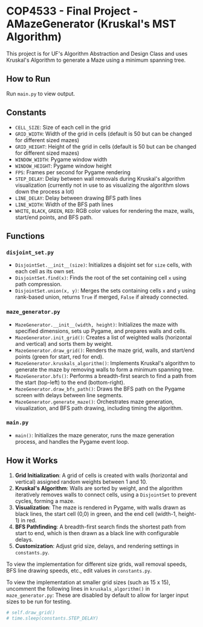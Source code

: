 # COP4533 - Final Project - AMazeGenerator (Kruskal's MST Algorithm)

This project is for UF's Algorithm Abstraction and Design Class and uses Kruskal's Algorithm to generate a Maze using a minimum spanning tree.

## How to Run
Run `main.py` to view output.

## Constants
- `CELL_SIZE`: Size of each cell in the grid
- `GRID_WIDTH`: Width of the grid in cells (default is 50 but can be changed for different sized mazes)
- `GRID_HEIGHT`: Height of the grid in cells (default is 50 but can be changed for different sized mazes)
- `WINDOW_WIDTH`: Pygame window width
- `WINDOW_HEIGHT`: Pygame window height
- `FPS`: Frames per second for Pygame rendering
- `STEP_DELAY`: Delay between wall removals during Kruskal's algorithm visualization (currently not in use to as visualizing the algorithm slows down the process a lot)
- `LINE_DELAY`: Delay between drawing BFS path lines
- `LINE_WIDTH`: Width of the BFS path lines
- `WHITE`, `BLACK`, `GREEN`, `RED`: RGB color values for rendering the maze, walls, start/end points, and BFS path.

## Functions
### `disjoint_set.py`
- `DisjointSet.__init__(size)`: Initializes a disjoint set for `size` cells, with each cell as its own set.
- `DisjointSet.find(x)`: Finds the root of the set containing cell `x` using path compression.
- `DisjointSet.union(x, y)`: Merges the sets containing cells `x` and `y` using rank-based union, returns `True` if merged, `False` if already connected.

### `maze_generator.py`
- `MazeGenerator.__init__(width, height)`: Initializes the maze with specified dimensions, sets up Pygame, and prepares walls and cells.
- `MazeGenerator.init_grid()`: Creates a list of weighted walls (horizontal and vertical) and sorts them by weight.
- `MazeGenerator.draw_grid()`: Renders the maze grid, walls, and start/end points (green for start, red for end).
- `MazeGenerator.kruskals_algorithm()`: Implements Kruskal's algorithm to generate the maze by removing walls to form a minimum spanning tree.
- `MazeGenerator.bfs()`: Performs a breadth-first search to find a path from the start (top-left) to the end (bottom-right).
- `MazeGenerator.draw_bfs_path()`: Draws the BFS path on the Pygame screen with delays between line segments.
- `MazeGenerator.generate_maze()`: Orchestrates maze generation, visualization, and BFS path drawing, including timing the algorithm.

### `main.py`
- `main()`: Initializes the maze generator, runs the maze generation process, and handles the Pygame event loop.

## How it Works
1. **Grid Initialization**: A grid of cells is created with walls (horizontal and vertical) assigned random weights between 1 and 10.
2. **Kruskal's Algorithm**: Walls are sorted by weight, and the algorithm iteratively removes walls to connect cells, using a `DisjointSet` to prevent cycles, forming a maze.
3. **Visualization**: The maze is rendered in Pygame, with walls drawn as black lines, the start cell (0,0) in green, and the end cell (width-1, height-1) in red.
4. **BFS Pathfinding**: A breadth-first search finds the shortest path from start to end, which is then drawn as a black line with configurable delays.
5. **Customization**: Adjust grid size, delays, and rendering settings in `constants.py`.

To view the implementation for different size grids, wall removal speeds, BFS line drawing speeds, etc., edit values in `constants.py`.

To view the implementation at smaller grid sizes (such as 15 x 15), uncomment the following lines in `kruskals_algorithm()` in `maze_generator.py`:
These are disabled by default to allow for larger input sizes to be run for testing.
```python
# self.draw_grid()
# time.sleep(constants.STEP_DELAY)
```
